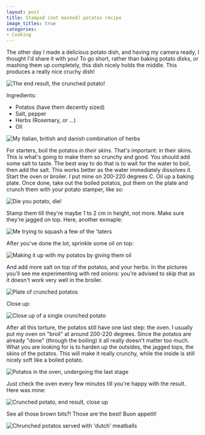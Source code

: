 ```yaml
---
layout: post
title: Stamped (not mashed) potatos recipe
image_titles: true
categories:
- Cooking
---
```


The other day I made a delicious potato dish, and having my camera ready, I
thought I'd share it with you! To go short, rather than baking potato disks, or
mashing them up completely, this dish nicely holds the middle. This produces a
really nice cruchy dish!

![The end result, the crunched potato!][ph12]

Ingredients:

* Potatos (have them decently sized)
* Salt, pepper
* Herbs (Rosemary, or ...)
* Oil

![My italian, british and danish combination of herbs][ph1]

For starters, boil the potatos _in their skins_. That's important: in their
skins. This is what's going to make them so crunchy and good. You should add
some salt to taste. The best way to do that is to wait for the water to boil,
then add the salt. This works better as the water immediately dissolves it.
Start the oven or broiler. I put mine on 200-220 degrees C. Oil up a baking
plate. Once done, take out the boiled potatos, put them on the plate and crunch
them with your potato stamper, like so:

![Die you potato, die!][ph2]

Stamp them till they're maybe 1 to 2 cm in height, not more. Make sure they're
jagged on top. Here, another exmaple:

![Me trying to squash a few of the 'taters][ph4]

After you've done the lot, sprinkle some oil on top:

![Making it up with my potatos by giving them oil][ph5]

And add more salt on top of the potatos, and your herbs. In the pictures you'll
see me experimenting with red onions: you're advised to skip that as it doesn't
work very well in the broiler. 

![Plate of crunched potatos][ph7]

Close up:

![Close up of a single crunched potato][ph9]

After all this torture, the potatos still have one last step: the oven. I
usually put my oven on "broil" at around 200-220 degrees. Since the potatos are
already "done" (through the boiling) it all really doesn't matter too much.
What you are looking for is to harden up the outsides, the jagged tops, the
skins of the potatos. This will make it really crunchy, while the inside is
still nicely soft like a boiled potato.

![Potatos in the oven, undergoing the last stage][ph10]

Just check the oven every few minutes till you're happy with the result. Here was mine:

![Crunched potato, end result, close up][ph12]

See all those brown bits?! Those are the best! Buon appetit! 

![Chrunched potatos served with 'dutch' meatballs][ph13]




[ph1]: {{site.baseurl}}/photos/stamped-potatos/stamped-potatos01.png
[ph2]: {{site.baseurl}}/photos/stamped-potatos/stamped-potatos02.png
[ph3]: {{site.baseurl}}/photos/stamped-potatos/stamped-potatos03.png
[ph4]: {{site.baseurl}}/photos/stamped-potatos/stamped-potatos04.png
[ph5]: {{site.baseurl}}/photos/stamped-potatos/stamped-potatos05.png
[ph6]: {{site.baseurl}}/photos/stamped-potatos/stamped-potatos06.png
[ph7]: {{site.baseurl}}/photos/stamped-potatos/stamped-potatos07.png
[ph8]: {{site.baseurl}}/photos/stamped-potatos/stamped-potatos08.png
[ph9]: {{site.baseurl}}/photos/stamped-potatos/stamped-potatos09.png
[ph10]: {{site.baseurl}}/photos/stamped-potatos/stamped-potatos10.png
[ph11]: {{site.baseurl}}/photos/stamped-potatos/stamped-potatos11.png
[ph12]: {{site.baseurl}}/photos/stamped-potatos/stamped-potatos12.png
[ph13]: {{site.baseurl}}/photos/stamped-potatos/stamped-potatos13.png

